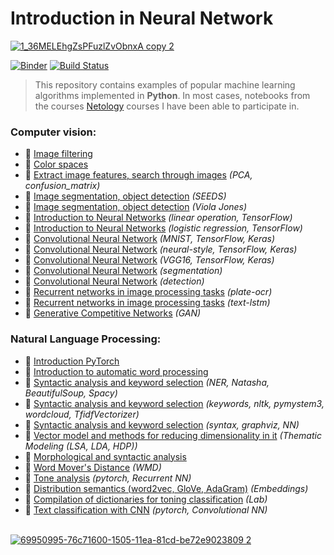 # Introduction in Neural Network

[![1_36MELEhgZsPFuzlZvObnxA copy 2](https://user-images.githubusercontent.com/43387913/69706987-e30ed780-1109-11ea-87e6-afc43490b7ba.gif)](https://github.com/Alex110117/introduction_neural_network)

[![Binder](https://mybinder.org/badge_logo.svg)](https://mybinder.org/v2/gh/Alex110117/introduction_neural_network/master?filepath=bilder)
[![Build Status](https://travis-ci.org/Alex110117/introduction_neural_network.svg?branch=master)](https://travis-ci.org/Alex110117/introduction_neural_network)

> This repository contains examples of popular machine learning algorithms implemented in **Python**. In most cases, notebooks from the courses [Netology](https://netology.ru) courses I have been able to participate in.

### Computer vision:
* 📗 [Image filtering](https://github.com/Alex110117/introduction_neural_network/blob/master/CV/L/11.%20Basic_theory_CV/filtering.ipynb)
* 📗 [Color spaces](https://github.com/Alex110117/introduction_neural_network/blob/master/CV/L/11.%20Basic_theory_CV/colorspace.ipynb)
* 📙 [Extract image features, search through images](https://github.com/Alex110117/introduction_neural_network/blob/master/CV/H/12.%20Extract%20image%20features%2C%20search%20through%20images/002-digit.ipynb) _(PCA, confusion_matrix)_
* 📗 [Image segmentation, object detection](https://github.com/Alex110117/introduction_neural_network/blob/master/CV/L/13.%20Image%20segmentation%2C%20object%20detection/003-superpixel.ipynb) _(SEEDS)_
* 📗 [Image segmentation, object detection](https://github.com/Alex110117/introduction_neural_network/blob/master/CV/L/13.%20Image%20segmentation%2C%20object%20detection/003-viola-jones.ipynb) _(Viola Jones)_
* 📙 [Introduction to Neural Networks](https://github.com/Alex110117/introduction_neural_network/blob/master/CV/H/14.%20Introduction%20to%20neural%20networks/004_regression2.ipynb) _(linear operation, TensorFlow)_
* 📙 [Introduction to Neural Networks](https://github.com/Alex110117/introduction_neural_network/blob/master/CV/H/14.%20Introduction%20to%20neural%20networks/004_classification.ipynb) _(logistic regression, TensorFlow)_
* 📗 [Convolutional Neural Network](https://github.com/Alex110117/introduction_neural_network/blob/master/CV/L/15.%20Convolutional%20Neural%20Network%20%20(CNN)/005_cnn_mnist.ipynb) _(MNIST, TensorFlow, Keras)_
* 📗 [Convolutional Neural Network](https://github.com/Alex110117/introduction_neural_network/blob/master/CV/L/15.%20Convolutional%20Neural%20Network%20%20(CNN)/005_neural_style2.ipynb) _(neural-style, TensorFlow, Keras)_
* 📙 [Convolutional Neural Network](https://github.com/Alex110117/introduction_neural_network/blob/master/CV/H/16.%20Convolutional%20neural%20networks%20practical%20application/keras_vgg16.ipynb) _(VGG16, TensorFlow, Keras)_
* 📗 [Convolutional Neural Network](https://github.com/Alex110117/introduction_neural_network/blob/master/CV/L/17.%20convolutional%20networks%20for%20segmentation%20and%20detection%20tasks/007-segmentation.ipynb) _(segmentation)_
* 📗 [Convolutional Neural Network](https://github.com/Alex110117/data_analysis/blob/master/Lectures%20notebooks/%28Lectures%20notebooks%29%20netology%20Machine%20learning/17.%20convolutional%20networks%20for%20segmentation%20and%20detection%20tasks/007-detection.ipynb) _(detection)_
* 📗 [Recurrent networks in image processing tasks](https://github.com/Alex110117/introduction_neural_network/blob/master/CV/L/18.%20Recurrent%20networks%20in%20image%20processing%20tasks/plate_ocr.ipynb) _(plate-ocr)_
* 📗 [Recurrent networks in image processing tasks](https://github.com/Alex110117/introduction_neural_network/blob/master/CV/L/18.%20Recurrent%20networks%20in%20image%20processing%20tasks/008-text-lstm_copy.ipynb) _(text-lstm)_
* 📗 [Generative Competitive Networks](https://github.com/Alex110117/introduction_neural_network/blob/master/CV/L/19.%20Generative%20Competitive%20Networks%20(GAN)/gan_copy.ipynb) _(GAN)_

### Natural Language Processing:
* 📗 [Introduction PyTorch](https://nbviewer.jupyter.org/github/Alex110117/introduction_neural_network/blob/master/NLP/L/22.%20Vector%20model%20and%20methods%20for%20reducing%20dimensionality%20in%20it.%20Information%20Search.%20Thematic%20Modeling%20%28LSA%2C%20LDA%2C%20HDP%29/first_nn.ipynb)
* 📗 [Introduction to automatic word processing](https://nbviewer.jupyter.org/github/Alex110117/introduction_neural_network/blob/master/NLP/L/20.%20Introduction%20to%20automatic%20word%20processing/nlp_intro_1.ipynb)
* 📗 [Syntactic analysis and keyword selection](https://nbviewer.jupyter.org/github/Alex110117/introduction_neural_network/blob/master/NLP/L/21.%20Syntactic%20analysis%20and%20keyword%20selection/NER.ipynb) _(NER, Natasha, BeautifulSoup, Spacy)_
* 📗 [Syntactic analysis and keyword selection](https://nbviewer.jupyter.org/github/Alex110117/introduction_neural_network/blob/master/NLP/L/21.%20Syntactic%20analysis%20and%20keyword%20selection/keywords.ipynb) _(keywords, nltk, pymystem3, wordcloud, TfidfVectorizer)_
* 📗 [Syntactic analysis and keyword selection](https://nbviewer.jupyter.org/github/Alex110117/introduction_neural_network/blob/master/NLP/L/21.%20Syntactic%20analysis%20and%20keyword%20selection/syntax.ipynb) _(syntax, graphviz, NN)_
* 📗 [Vector model and methods for reducing dimensionality in it](https://github.com/Alex110117/introduction_neural_network/blob/master/NLP/L/22.%20Vector%20model%20and%20methods%20for%20reducing%20dimensionality%20in%20it.%20Information%20Search.%20Thematic%20Modeling%20(LSA%2C%20LDA%2C%20HDP)/topic_modelling.ipynb) _(Thematic Modeling (LSA, LDA, HDP))_
* 📙 [Morphological and syntactic analysis](https://github.com/Alex110117/introduction_neural_network/blob/master/NLP/H/HW1_banki_TM-and-classification1.ipynb)
* 📗 [Word Mover's Distance](https://github.com/Alex110117/introduction_neural_network/blob/master/NLP/L/23.%20Distribution%20semantics%20(word2vec%2C%20GloVe%2C%20AdaGram)%20WMD/4_WMD.ipynb) _(WMD)_
* 📗 [Tone analysis](https://github.com/Alex110117/introduction_neural_network/blob/master/NLP/L/23.%20Distribution%20semantics%20(word2vec%2C%20GloVe%2C%20AdaGram)%20WMD/rnn_classification_c.ipynb) _(pytorch, Recurrent NN)_
* 📗 [Distribution semantics (word2vec, GloVe, AdaGram)](https://github.com/Alex110117/introduction_neural_network/blob/master/NLP/L/23.%20Distribution%20semantics%20(word2vec%2C%20GloVe%2C%20AdaGram)%20WMD/sem2_embeddings.ipynb) _(Embeddings)_
* 📙 [Compilation of dictionaries for toning classification](https://nbviewer.jupyter.org/github/Alex110117/introduction_neural_network/blob/master/NLP/H/Distribution%20semantics%20%28word2vec%2C%20GloVe%2C%20AdaGram%29%20WMD_hw.ipynb) _(Lab)_
* 📗 [Text classification with CNN](https://github.com/Alex110117/introduction_neural_network/blob/master/NLP/L/24.%20The%20task%20of%20classification%20in%20AOT/cnn_classification.ipynb) _(pytorch, Convolutional NN)_
<br></br>

[![69950995-76c71600-1505-11ea-81cd-be72e9023809 2](https://user-images.githubusercontent.com/43387913/69954671-e5f43880-150c-11ea-8b26-2dcd8f26e731.png)](https://nbviewer.jupyter.org)
